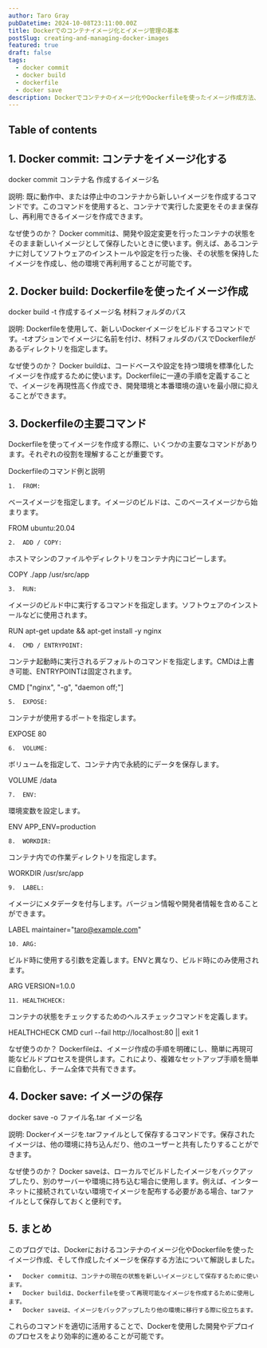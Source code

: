 ```yaml
---
author: Taro Gray
pubDatetime: 2024-10-08T23:11:00.00Z
title: Dockerでのコンテナイメージ化とイメージ管理の基本
postSlug: creating-and-managing-docker-images
featured: true
draft: false
tags:
  - docker commit
  - docker build
  - dockerfile
  - docker save
description: Dockerでコンテナのイメージ化やDockerfileを使ったイメージ作成方法、そしてイメージの保存について詳しく解説します。各コマンドの使い方と、どのような場面で使用するべきかを理解しましょう。
---
```


## Table of contents

## 1. Docker commit: コンテナをイメージ化する

docker commit コンテナ名 作成するイメージ名

説明: 既に動作中、または停止中のコンテナから新しいイメージを作成するコマンドです。このコマンドを使用すると、コンテナで実行した変更をそのまま保存し、再利用できるイメージを作成できます。

なぜ使うのか？
Docker commitは、開発や設定変更を行ったコンテナの状態をそのまま新しいイメージとして保存したいときに使います。例えば、あるコンテナに対してソフトウェアのインストールや設定を行った後、その状態を保持したイメージを作成し、他の環境で再利用することが可能です。

## 2. Docker build: Dockerfileを使ったイメージ作成

docker build -t 作成するイメージ名 材料フォルダのパス

説明: Dockerfileを使用して、新しいDockerイメージをビルドするコマンドです。-tオプションでイメージに名前を付け、材料フォルダのパスでDockerfileがあるディレクトリを指定します。

なぜ使うのか？
Docker buildは、コードベースや設定を持つ環境を標準化したイメージを作成するために使います。Dockerfileに一連の手順を定義することで、イメージを再現性高く作成でき、開発環境と本番環境の違いを最小限に抑えることができます。

## 3. Dockerfileの主要コマンド

Dockerfileを使ってイメージを作成する際に、いくつかの主要なコマンドがあります。それぞれの役割を理解することが重要です。

Dockerfileのコマンド例と説明

    1.	FROM:

ベースイメージを指定します。イメージのビルドは、このベースイメージから始まります。

FROM ubuntu:20.04

    2.	ADD / COPY:

ホストマシンのファイルやディレクトリをコンテナ内にコピーします。

COPY ./app /usr/src/app

    3.	RUN:

イメージのビルド中に実行するコマンドを指定します。ソフトウェアのインストールなどに使用されます。

RUN apt-get update && apt-get install -y nginx

    4.	CMD / ENTRYPOINT:

コンテナ起動時に実行されるデフォルトのコマンドを指定します。CMDは上書き可能、ENTRYPOINTは固定されます。

CMD ["nginx", "-g", "daemon off;"]

    5.	EXPOSE:

コンテナが使用するポートを指定します。

EXPOSE 80

    6.	VOLUME:

ボリュームを指定して、コンテナ内で永続的にデータを保存します。

VOLUME /data

    7.	ENV:

環境変数を設定します。

ENV APP_ENV=production

    8.	WORKDIR:

コンテナ内での作業ディレクトリを指定します。

WORKDIR /usr/src/app

    9.	LABEL:

イメージにメタデータを付与します。バージョン情報や開発者情報を含めることができます。

LABEL maintainer="taro@example.com"

    10.	ARG:

ビルド時に使用する引数を定義します。ENVと異なり、ビルド時にのみ使用されます。

ARG VERSION=1.0.0

    11.	HEALTHCHECK:

コンテナの状態をチェックするためのヘルスチェックコマンドを定義します。

HEALTHCHECK CMD curl --fail http://localhost:80 || exit 1

なぜ使うのか？
Dockerfileは、イメージ作成の手順を明確にし、簡単に再現可能なビルドプロセスを提供します。これにより、複雑なセットアップ手順を簡単に自動化し、チーム全体で共有できます。

## 4. Docker save: イメージの保存

docker save -o ファイル名.tar イメージ名

説明: Dockerイメージを.tarファイルとして保存するコマンドです。保存されたイメージは、他の環境に持ち込んだり、他のユーザーと共有したりすることができます。

なぜ使うのか？
Docker saveは、ローカルでビルドしたイメージをバックアップしたり、別のサーバーや環境に持ち込む場合に使用します。例えば、インターネットに接続されていない環境でイメージを配布する必要がある場合、tarファイルとして保存しておくと便利です。

## 5. まとめ

このブログでは、Dockerにおけるコンテナのイメージ化やDockerfileを使ったイメージ作成、そして作成したイメージを保存する方法について解説しました。

    •	Docker commitは、コンテナの現在の状態を新しいイメージとして保存するために使います。
    •	Docker buildは、Dockerfileを使って再現可能なイメージを作成するために使用します。
    •	Docker saveは、イメージをバックアップしたり他の環境に移行する際に役立ちます。

これらのコマンドを適切に活用することで、Dockerを使用した開発やデプロイのプロセスをより効率的に進めることが可能です。
